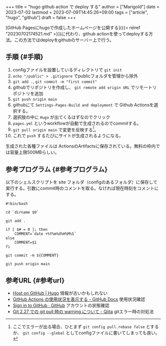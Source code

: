 +++
title = "hugo github action で deploy する"
author = ["Marigold"]
date = 2023-07-02
lastmod = 2023-07-09T14:45:26+09:00
tags = ["article", "hugo", "github"]
draft = false
+++

[GitHub Pagesにhugoで作成したホームページを公開する]({{< relref "20230702174521.md" >}})に代わり、github actionを使ってdeployする方法。この方法ではdeployをgithubのサーバー上で行う。


## 手順 {#手順}

1.  configファイルを設置しているディレクトリで `git init`
2.  `echo "/public" > .gitignore` でpublicフォルダを管理から除外
3.  `git add .`, `git commit -m "first commit"`
4.  githubでリポジトリを作成し、
    `git remote add origin URL` でリモートリポジトリを追加
5.  `git push origin main`
6.  githubにて `Settings-Pages-Build and deployment` で
    Github Actionsを選択する。
7.  選択肢の中に `Hugo` が出てくるはずなのでクリック
8.  `pages.yml` というworkflowが自動で生成されるのでcommitする。
9.  `git pull origin main` で変更を反映する[^fn:1]。
10. これで `push` するたびにサイトが生成されるようになる。

生成された各種ファイルは ActionsのArtifactsに保存されている。無料の枠内では容量上限500MBらしい。


## 参考プログラム {#参考プログラム}

以下のシェルスクリプトを site フォルダ（configのあるフォルダ）に保存して実行する。引数にcommit時のコメントを取る。なければ現在時刻をコメントにする。

```shell
#!bin/bash

cd `dirname $0`

git add .

if [ $# = 0 ]; then
    COMMENT=`date +%Y%m%d%H%M%S`
else
    COMMENT=$1
fi

git commit -m ${COMMENT}

git push origin main
```


## 参考URL {#参考url}

-   [Host on GitHub | Hugo](https://gohugo.io/hosting-and-deployment/hosting-on-github/) 情報が古いかもしれない
-   [GitHub Actions の使用状況を表示する - GitHub Docs](https://docs.github.com/ja/billing/managing-billing-for-github-actions/viewing-your-github-actions-usage) 使用状況確認
-   [Sign in to GitHub · GitHub](https://github.com/settings/billing) アカウントの状態確認
-   [Git 2.27 での git pull 時の warning について - Qiita](https://qiita.com/tearoom6/items/0237080aaf2ad46b1963) gitエラー時の対処法

[^fn:1]: ここでエラーが出る場合、ひとまず `git config pull.rebase false` とするか、
    `git config --global` としてconfigファイルに書いてしまっても良い。
